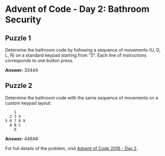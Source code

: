 # Advent of Code - Day 2: Bathroom Security

## Puzzle 1
Determine the bathroom code by following a sequence of movements (U, D, L, R) on a standard keypad starting from "5". Each line of instructions corresponds to one button press.

**Answer:** 33444

## Puzzle 2
Determine the bathroom code with the same sequence of movements on a custom keypad layout:

```
    1
  2 3 4
5 6 7 8 9
  A B C
    D
```

**Answer:** 446A6

For full details of the problem, visit [Advent of Code 2016 - Day 2](https://adventofcode.com/2016/day/2).

